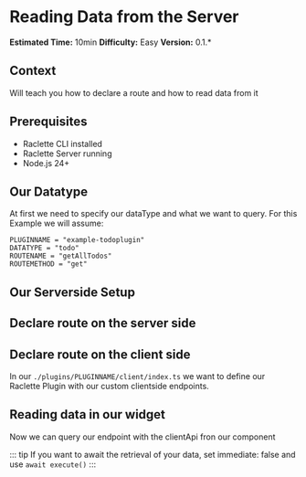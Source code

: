 # Reading Data from the Server

**Estimated Time:** 10min
**Difficulty:** Easy
**Version:** 0.1.\*

## Context

Will teach you how to declare a route and how to read data from it

## Prerequisites

- Raclette CLI installed
- Raclette Server running
- Node.js 24+

## Our Datatype

At first we need to specify our dataType and what we want to query. For this Example we will assume:

```variables
PLUGINNAME = "example-todoplugin"
DATATYPE = "todo"
ROUTENAME = "getAllTodos"
ROUTEMETHOD = "get"
```

## Our Serverside Setup

## Declare route on the server side

## Declare route on the client side

In our `./plugins/PLUGINNAME/client/index.ts` we want to define our Raclette Plugin with our custom clientside endpoints.

<!--@include: ../cooking-steps/client/plugin/routeDeclaration.md{STOREACTIONTYPE:dataPush}-->

## Reading data in our widget

Now we can query our endpoint with the clientApi fron our component

<!--@include: ../cooking-steps/client/api/data.md{RESPONSETYPE:json} -->

::: tip
If you want to await the retrieval of your data, set immediate: false and use `await execute()`
:::
